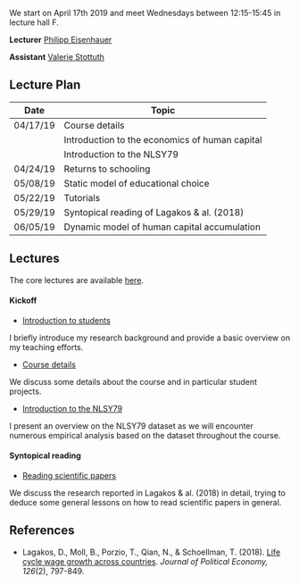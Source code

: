
We start on April 17th 2019 and meet Wednesdays between 12:15-15:45 in lecture hall F.

**Lecturer** [Philipp Eisenhauer](https://peisenha.github.io)

**Assistant** [Valerie Stottuth](https://github.com/vstottuth)

## Lecture Plan

| Date      | Topic                                                     |
| ----------| --------------------------------------------------------- |
| 04/17/19  | Course details                                            |
|           | Introduction to the economics of human capital            |
|           | Introduction to the NLSY79                                |
| 04/24/19  | Returns to schooling                                      |
| 05/08/19  | Static model of educational choice                        |
| 05/22/19  | Tutorials                                                 |
| 05/29/19  | Syntopical reading of Lagakos & al. (2018)                |
| 06/05/19  | Dynamic model of human capital accumulation               |

## Lectures

The core lectures are available [here](https://github.com/HumanCapitalAnalysis/economics/blob/master/README.md).

#### Kickoff

* [Introduction to students](https://github.com/peisenha/intro_to_students/blob/master/dist/eisenhauer-introduction.pdf)

I briefly introduce my research background and provide a basic overview on my teaching efforts.

* [Course details](https://github.com/HumanCapitalAnalysis/economics/blob/master/iterations/bonn_ss_2019/00_course_outline.pdf)

We discuss some details about the course and in particular student projects.

* [Introduction to the NLSY79](https://github.com/OpenSourceEconomics/nlsy_dataset/blob/master/distribution/presentation.pdf)

I present an overview on the NLSY79 dataset as we will encounter numerous empirical analysis based on the dataset throughout the course.

#### Syntopical reading 

* [Reading scientific papers](https://github.com/HumanCapitalAnalysis/talks/blob/master/distribution/research_skills/01_reading_scientific_papers.pdf)

We discuss the research reported in Lagakos & al. (2018) in detail, trying to deduce some general lessons on how to read scientific papers in general.

## References

* Lagakos, D., Moll, B., Porzio, T., Qian, N., & Schoellman, T. (2018). [Life cycle wage growth across countries](https://www.journals.uchicago.edu/doi/abs/10.1086/696225?mobileUi=0). *Journal of Political Economy, 126*(2), 797-849.

